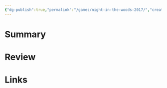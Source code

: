 ```yaml
---
{"dg-publish":true,"permalink":"/games/night-in-the-woods-2017/","created":"2023-12-29","updated":"2023-12-29"}
---
```



# Summary

# Review

# Links
